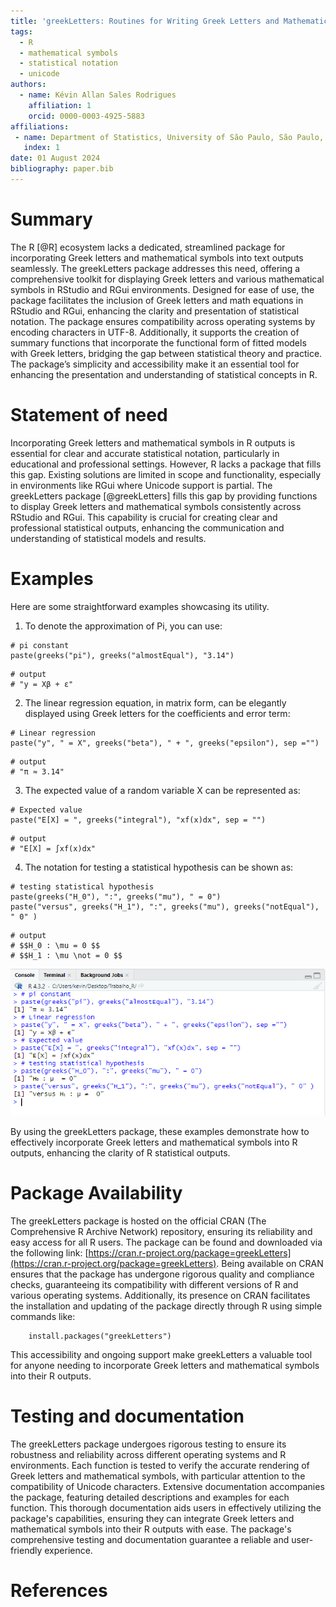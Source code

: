```yaml
---
title: 'greekLetters: Routines for Writing Greek Letters and Mathematical Symbols on the RStudio and RGui'
tags:
  - R
  - mathematical symbols
  - statistical notation
  - unicode
authors:
  - name: Kévin Allan Sales Rodrigues
    affiliation: 1
    orcid: 0000-0003-4925-5883
affiliations:
 - name: Department of Statistics, University of São Paulo, São Paulo, Brazil
   index: 1
date: 01 August 2024
bibliography: paper.bib
---
```


# Summary
The R [@R] ecosystem lacks a dedicated, streamlined package for incorporating Greek letters and mathematical symbols into text outputs seamlessly. The greekLetters package addresses this need, offering a comprehensive toolkit for displaying Greek letters and various mathematical symbols in RStudio and RGui environments. Designed for ease of use, the package facilitates the inclusion of Greek letters and math equations in RStudio and RGui, enhancing the clarity and presentation of statistical notation. The package ensures compatibility across operating systems by encoding characters in UTF-8. Additionally, it supports the creation of summary functions that incorporate the functional form of fitted models with Greek letters, bridging the gap between statistical theory and practice. The package’s simplicity and accessibility make it an essential tool for enhancing the presentation and understanding of statistical concepts in R.

# Statement of need
Incorporating Greek letters and mathematical symbols in R outputs is essential for clear and accurate statistical notation, particularly in educational and professional settings. However, R lacks a package that fills this gap. Existing solutions are limited in scope and functionality, especially in environments like RGui where Unicode support is partial. The greekLetters package [@greekLetters] fills this gap by providing functions to display Greek letters and mathematical symbols consistently across RStudio and RGui. This capability is crucial for creating clear and professional statistical outputs, enhancing the communication and understanding of statistical models and results.

# Examples

Here are some straightforward examples showcasing its utility.

1. To denote the approximation of Pi, you can use:

```
# pi constant
paste(greeks("pi"), greeks("almostEqual"), "3.14")
```
    # output
    # "y = Xβ + ε"

2. The linear regression equation, in matrix form, can be elegantly displayed using Greek letters for the coefficients and error term:

```
# Linear regression
paste("y", " = X", greeks("beta"), " + ", greeks("epsilon"), sep ="") 
```
    # output
    # "π ≈ 3.14"  

3. The expected value of a random variable X can be represented as:

```
# Expected value
paste("E[X] = ", greeks("integral"), "xf(x)dx", sep = "")
```
    # output
    # "E[X] = ∫xf(x)dx"
    
4. The notation for testing a statistical hypothesis can be shown as:

```
# testing statistical hypothesis
paste(greeks("H_0"), ":", greeks("mu"), " = 0")
paste("versus", greeks("H_1"), ":", greeks("mu"), greeks("notEqual"), " 0" )
```
    # output
    # $$H_0 : \mu = 0 $$
    # $$H_1 : \mu \not = 0 $$





![Console outputs\label{fig1}](figure1.png)

By using the greekLetters package, these examples demonstrate how to effectively incorporate Greek letters and mathematical symbols into R outputs, enhancing the clarity of R statistical outputs.



# Package Availability

The greekLetters package is hosted on the official CRAN (The Comprehensive R Archive Network) repository, ensuring its reliability and easy access for all R users. The package can be found and downloaded via the following link: [https://cran.r-project.org/package=greekLetters](https://cran.r-project.org/package=greekLetters). Being available on CRAN ensures that the package has undergone rigorous quality and compliance checks, guaranteeing its compatibility with different versions of R and various operating systems. Additionally, its presence on CRAN facilitates the installation and updating of the package directly through R using simple commands like:

```
    install.packages("greekLetters")
```

This accessibility and ongoing support make greekLetters a valuable tool for anyone needing to incorporate Greek letters and mathematical symbols into their R outputs.



# Testing and documentation
The greekLetters package undergoes rigorous testing to ensure its robustness and reliability across different operating systems and R environments. Each function is tested to verify the accurate rendering of Greek letters and mathematical symbols, with particular attention to the compatibility of Unicode characters. Extensive documentation accompanies the package, featuring detailed descriptions and examples for each function. This thorough documentation aids users in effectively utilizing the package's capabilities, ensuring they can integrate Greek letters and mathematical symbols into their R outputs with ease. The package's comprehensive testing and documentation guarantee a reliable and user-friendly experience.


# References
